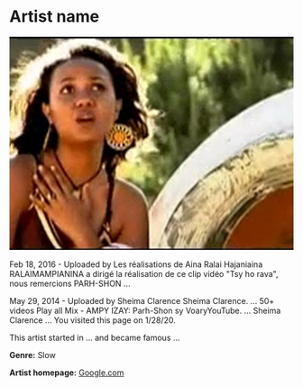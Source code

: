 # Artist name

![voary](voary.jpg)

Feb 18, 2016 - Uploaded by Les réalisations de Aina Ralai
Hajaniaina RALAIMAMPIANINA a dirigé la réalisation de ce clip vidéo "Tsy ho rava", nous remercions PARH-SHON ...

May 29, 2014 - Uploaded by Sheima Clarence
Sheima Clarence. ... 50+ videos Play all Mix - AMPY IZAY: Parh-Shon sy VoaryYouTube. ... Sheima Clarence ...
You visited this page on 1/28/20.

This artist started in ... and became famous ...

**Genre:** Slow

**Artist homepage:** [Google.com](www.youtube.com)

